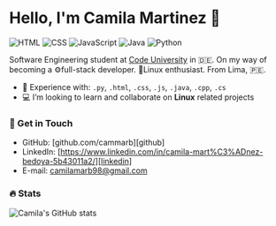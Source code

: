 # Hello, I'm Camila Martinez 🚀

![HTML](https://img.shields.io/badge/HTML-Expert-orange)
![CSS](https://img.shields.io/badge/CSS-Expert-blue)
![JavaScript](https://img.shields.io/badge/JavaScript-Intermediate-yellow)
![Java](https://img.shields.io/badge/Java-Intermediate-red)
![Python](https://img.shields.io/badge/Python-Intermediate-green)

Software Engineering student at [Code University](https://code.berlin/en/) in 🇩🇪. On my way of becoming a ⚙️full-stack developer. 🐧Linux enthusiast. From Lima, 🇵🇪.

- 🔨 Experience with: `.py`, `.html`, `.css`, `.js`, `.java`, `.cpp`, `.cs`
- 💻 I’m looking to learn and collaborate on **Linux** related projects

### 📧 Get in Touch

- GitHub: [github.com/cammarb][github]
- LinkedIn: [https://www.linkedin.com/in/camila-mart%C3%ADnez-bedoya-5b43011a2/][linkedin]
- E-mail: camilamarb98@gmail.com

### 🔥 Stats

![Camila's GitHub stats](https://github-readme-stats.vercel.app/api?username=cammarb&show_icons=true&theme=dark)
